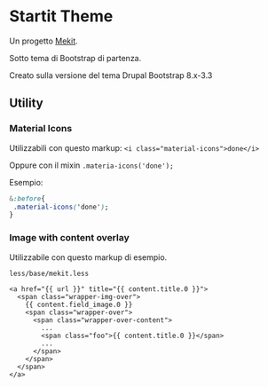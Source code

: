 <!-- https://markdown-it.github.io/ -->

# Startit Theme

Un progetto [Mekit](http://www.mekit.it).

Sotto tema di Bootstrap di partenza.

Creato sulla versione del tema Drupal Bootstrap 8.x-3.3

## Utility

### Material Icons

Utilizzabili con questo markup: `<i class="material-icons">done</i>`

Oppure con il mixin `.materia-icons('done');`

Esempio:

``` css
&:before{
 .material-icons('done');
}
```

### Image with content overlay

Utilizzabile con questo markup di esempio.

`less/base/mekit.less`

``` twig
<a href="{{ url }}" title="{{ content.title.0 }}">
  <span class="wrapper-img-over">
    {{ content.field_image.0 }}
    <span class="wrapper-over">
      <span class="wrapper-over-content">
        ...
        <span class="foo">{{ content.title.0 }}</span>
        ...
      </span>
    </span>
  </span>
</a>
```
